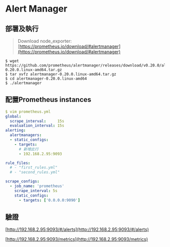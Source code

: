 # Alert Manager
## 部署及執行
> Download node_exporter:[https://prometheus.io/download/#alertmanager](https://prometheus.io/download/#alertmanager)

```shell
$ wget https://github.com/prometheus/alertmanager/releases/download/v0.20.0/alertmanager-0.20.0.linux-amd64.tar.gz
$ tar xvfz alertmanager-0.20.0.linux-amd64.tar.gz
$ cd alertmanager-0.20.0.linux-amd64
$ ./alertmanager
```

## 配置Prometheus instances
```yaml
$ vim prometheus.yml
global:
  scrape_interval:     15s
  evaluation_interval: 15s
alerting:
  alertmanagers:
  - static_configs:
    - targets:
      # 新增此行
      - 192.168.2.95:9093

rule_files:
  # - "first_rules.yml"
  # - "second_rules.yml"

scrape_configs:
  - job_name: 'prometheus'
    scrape_interval: 5s
    static_configs:
      - targets: ['0.0.0.0:9090']
```

## 驗證
[http://192.168.2.95:9093/#/alerts](http://192.168.2.95:9093/#/alerts)

[http://192.168.2.95:9093/metrics](http://192.168.2.95:9093/metrics)